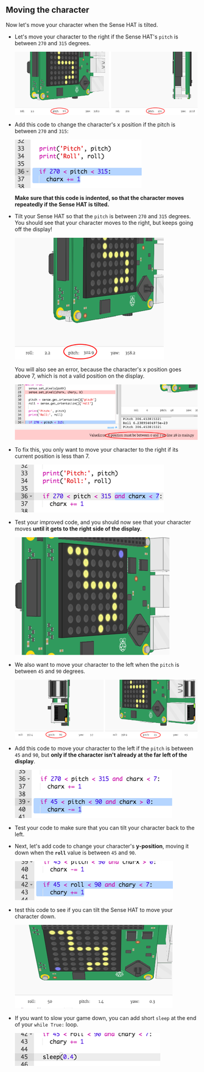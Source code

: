 ## Moving the character

Now let's move your character when the Sense HAT is tilted.

+ Let's move your character to the right if the Sense HAT's `pitch` is between `270` and `315` degrees.
    
    ![צילום מסך](images/tightrope-right-values.png)

+ Add this code to change the character's x position if the pitch is between `270` and `315`:
    
    ![צילום מסך](images/tightrope-charx-plus.png)
    
    **Make sure that this code is indented, so that the character moves repeatedly if the Sense HAT is tilted.**

+ Tilt your Sense HAT so that the `pitch` is between `270` and `315` degrees. You should see that your character moves to the right, but keeps going off the display!
    
    ![צילום מסך](images/tightrope-charx-test-bug.png)
    
    You will also see an error, because the character's x position goes above 7, which is not a valid position on the display.
    
    ![צילום מסך](images/tightrope-charx-test-error.png)

+ To fix this, you only want to move your character to the right if its current position is less than 7.
    
    ![צילום מסך](images/tightrope-charx-test-fix.png)

+ Test your improved code, and you should now see that your character moves **until it gets to the right side of the display**.
    
    ![צילום מסך](images/tightrope-charx-test2.png)

+ We also want to move your character to the left when the `pitch` is between `45` and `90` degrees.
    
    ![צילום מסך](images/tightrope-left-values.png)

+ Add this code to move your character to the left if the `pitch` is between `45` and `90`, but **only if the character isn't already at the far left of the display**.
    
    ![צילום מסך](images/tightrope-charx-minus.png)

+ Test your code to make sure that you can tilt your character back to the left.

+ Next, let's add code to change your character's **y-position**, moving it down when the **`roll`** value is between `45` and `90`.
    
    ![צילום מסך](images/tightrope-chary-plus.png)

+ test this code to see if you can tilt the Sense HAT to move your character down.
    
    ![צילום מסך](images/tightrope-chary-plus-test.png)

+ If you want to slow your game down, you can add short `sleep` at the end of your `while True:` loop.
    
    ![צילום מסך](images/tightrope-sleep.png)